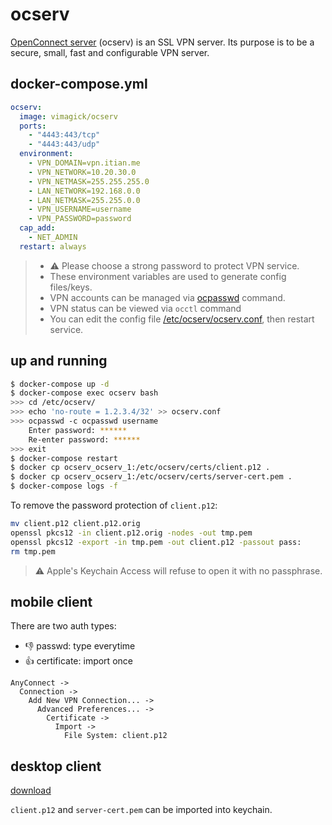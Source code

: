 ocserv
======

[OpenConnect server][1] (ocserv) is an SSL VPN server. Its purpose is to be a
secure, small, fast and configurable VPN server.

## docker-compose.yml

```yaml
ocserv:
  image: vimagick/ocserv
  ports:
    - "4443:443/tcp"
    - "4443:443/udp"
  environment:
    - VPN_DOMAIN=vpn.itian.me
    - VPN_NETWORK=10.20.30.0
    - VPN_NETMASK=255.255.255.0
    - LAN_NETWORK=192.168.0.0
    - LAN_NETMASK=255.255.0.0
    - VPN_USERNAME=username
    - VPN_PASSWORD=password
  cap_add:
    - NET_ADMIN
  restart: always
```

> - :warning: Please choose a strong password to protect VPN service.
> - These environment variables are used to generate config files/keys.
> - VPN accounts can be managed via [ocpasswd][2] command.
> - VPN status can be viewed via `occtl` command
> - You can edit the config file [/etc/ocserv/ocserv.conf][3], then restart service.

## up and running

```bash
$ docker-compose up -d
$ docker-compose exec ocserv bash
>>> cd /etc/ocserv/
>>> echo 'no-route = 1.2.3.4/32' >> ocserv.conf
>>> ocpasswd -c ocpasswd username
    Enter password: ******
    Re-enter password: ******
>>> exit
$ docker-compose restart
$ docker cp ocserv_ocserv_1:/etc/ocserv/certs/client.p12 .
$ docker cp ocserv_ocserv_1:/etc/ocserv/certs/server-cert.pem .
$ docker-compose logs -f
```

To remove the password protection of `client.p12`:

```bash
mv client.p12 client.p12.orig
openssl pkcs12 -in client.p12.orig -nodes -out tmp.pem
openssl pkcs12 -export -in tmp.pem -out client.p12 -passout pass:
rm tmp.pem
```

> :warning: Apple's Keychain Access will refuse to open it with no passphrase.

## mobile client

There are two auth types:

- :-1: passwd: type everytime
- :+1: certificate: import once

```
AnyConnect ->
  Connection ->
    Add New VPN Connection... ->
      Advanced Preferences... ->
        Certificate ->
          Import ->
            File System: client.p12
```

## desktop client

[download](https://www.cellsystech.com/software/anyconnect/)

`client.p12` and `server-cert.pem` can be imported into keychain.


[1]: http://www.infradead.org/ocserv/
[2]: http://www.gnutls.org/manual/html_node/certtool-Invocation.html
[3]: http://www.infradead.org/ocserv/manual.html
[4]: http://www.cisco.com/c/en/us/td/docs/security/vpn_client/anyconnect/anyconnect31/release/notes/anyconnect31rn.html
